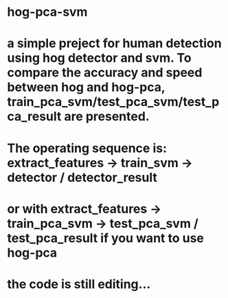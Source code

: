 # hog-pca-svm
# a simple preject for human detection using hog detector and svm. To compare the accuracy and speed between hog and hog-pca, train_pca_svm/test_pca_svm/test_pca_result are presented.
# The operating sequence is: extract_features -> train_svm -> detector / detector_result 
# or with extract_features -> train_pca_svm -> test_pca_svm / test_pca_result if you want to use hog-pca
# the code is still editing...
